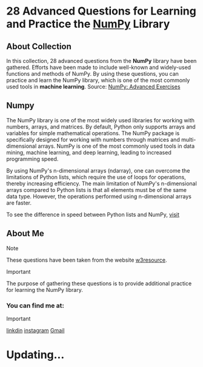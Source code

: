 # 28 Advanced Questions for Learning and Practice the [NumPy](https://numpy.org/) Library

## About Collection
In this collection, 28 advanced questions from the **NumPy** library have been gathered. Efforts have been made to include well-known and widely-used functions and methods of NumPy. By using these questions, you can practice and learn the NumPy library, which is one of the most commonly used tools in **machine learning**.
Source: [NumPy: Advanced Exercises](https://www.w3resource.com/python-exercises/numpy/index-advance.php)

## Numpy
The NumPy library is one of the most widely used libraries for working with numbers, arrays, and matrices. By default, Python only supports arrays and variables for simple mathematical operations. The NumPy package is specifically designed for working with numbers through matrices and multi-dimensional arrays. NumPy is one of the most commonly used tools in data mining, machine learning, and deep learning, leading to increased programming speed.

By using NumPy's n-dimensional arrays (ndarray), one can overcome the limitations of Python lists, which require the use of loops for operations, thereby increasing efficiency. The main limitation of NumPy's n-dimensional arrays compared to Python lists is that all elements must be of the same data type. However, the operations performed using n-dimensional arrays are faster.

To see the difference in speed between Python lists and NumPy, [visit](./speed_test.py)

## About Me
> [!NOTE]
> These questions have been taken from the website [w3resource](https://www.w3resource.com/python-exercises/numpy/index-advance.php).

> [!IMPORTANT]
> The purpose of gathering these questions is to provide additional practice for learning the NumPy library.

### You can find me at:
> [!IMPORTANT]
> [linkdin](www.linkedin.com/in/amirmohsen-taheri)
> [instagram](instagram.com/pybyamir)
> [Gmail](amirmohsentaheri.k@gmail.com)

# Updating...